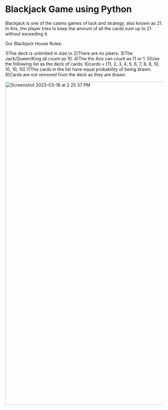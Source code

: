 # Blackjack Game using Python

Blackjack is one of the casino games of luck and strategy, also known as 21. In this, the player tries to keep the amount of all the cards sum up to 21 without exceeding it.

Our Blackjack House Rules:

1)The deck is unlimited in size.\n 
2)There are no jokers. 
3)The Jack/Queen/King all count as 10.
4)The the Ace can count as 11 or 1.
5)Use the following list as the deck of cards:
6)cards = [11, 2, 3, 4, 5, 6, 7, 8, 9, 10, 10, 10, 10]
7)The cards in the list have equal probability of being drawn.
8)Cards are not removed from the deck as they are drawn.

<img width="1031" alt="Screenshot 2023-03-18 at 2 25 37 PM" src="https://user-images.githubusercontent.com/54011799/226095724-009fb743-2406-45d4-8dc2-dd615b9b3504.png">

